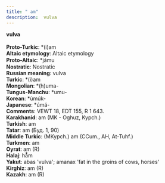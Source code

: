 ```yaml
---
title: " am"
description:  vulva
---
```

<strong> vulva</strong><br><br>
<strong>Proto-Turkic</strong>:  *(i)am<br>
<strong>Altaic etymology</strong>:  Altaic etymology<br>
<strong> Proto-Altaic</strong>:  *i̯ámu<br>
<strong>Nostratic</strong>:  Nostratic<br>
<strong>Russian meaning</strong>:  vulva<br>
<strong>Turkic</strong>:  *(i)am<br>
<strong>Mongolian</strong>:  *(h)uma-<br>
<strong>Tungus-Manchu</strong>:  *umu-<br>
<strong>Korean</strong>:  *ùmúk-<br>
<strong>Japanese</strong>:  *úmá-<br>
<strong>Comments</strong>:  VEWT 18, EDT 155, R 1 643.<br>
<strong>Karakhanid</strong>:  am (MK - Oghuz, Kypch.)<br>
<strong>Turkish</strong>:  am<br>
<strong>Tatar</strong>:  am (Буд. 1, 90)<br>
<strong>Middle Turkic</strong>:  (MKypch.) am (CCum., AH, At-Tuhf.)<br>
<strong>Turkmen</strong>:  am<br>
<strong>Oyrat</strong>:  am (R)<br>
<strong>Halaj</strong>:  hā̊m<br>
<strong>Yakut</strong>:  abas 'vulva'; amanax 'fat in the groins of cows, horses'<br>
<strong>Kirghiz</strong>:  am (R)<br>
<strong>Kazakh</strong>:  am (R)<br>


